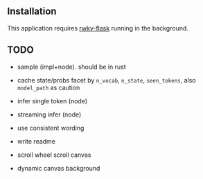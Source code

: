 

## Installation

This application requires [rwkv-flask](https://github.com/iacore/rwkv-flask) running in the background.

## TODO

- sample (impl+node). should be in rust
- cache state/probs
    facet by `n_vocab`, `n_state`, `seen_tokens`, also `model_path` as caution

- infer single token (node)
- streaming infer (node)
- use consistent wording
- write readme
- scroll wheel scroll canvas
- dynamic canvas background
